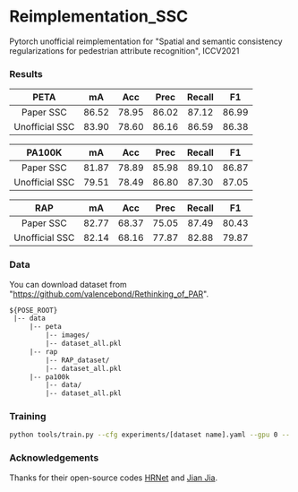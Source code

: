 # Reimplementation_SSC
Pytorch unofficial reimplementation for "Spatial and semantic consistency regularizations for pedestrian attribute recognition", ICCV2021

### Results 

|      PETA      |   mA  |  Acc  |  Prec | Recall |   F1  |
|:--------------:|:-----:|:-----:|:-----:|:------:|:-----:|
|  Paper SSC  | 86.52 | 78.95 | 86.02 |  87.12 | 86.99 |
| Unofficial SSC | 83.90 | 78.60 | 86.16 | 86.59  | 86.38 |

|     PA100K     |   mA  |  Acc  |  Prec | Recall |   F1  |
|:--------------:|:-----:|:-----:|:-----:|:------:|:-----:|
|  Paper SSC  | 81.87 | 78.89 | 85.98 |  89.10 | 86.87 |
| Unofficial SSC | 79.51 | 78.49 | 86.80 | 87.30  | 87.05 |

|       RAP      |   mA  |  Acc  |  Prec | Recall |   F1  |
|:--------------:|:-----:|:-----:|:-----:|:------:|:-----:|
|  Paper SSC  | 82.77 | 68.37 | 75.05 |  87.49 | 80.43 |
| Unofficial SSC | 82.14 | 68.16 | 77.87 | 82.88  | 79.87 |


### Data
You can download dataset from "https://github.com/valencebond/Rethinking_of_PAR".
   ```txt
   ${POSE_ROOT}
    |-- data
        |-- peta
            |-- images/
            |-- dataset_all.pkl
        |-- rap
            |-- RAP_dataset/
            |-- dataset_all.pkl
        |-- pa100k
            |-- data/
            |-- dataset_all.pkl
   ```

### Training
```bash
python tools/train.py --cfg experiments/[dataset name].yaml --gpu 0 -- savename [save path of outputs]
```


### Acknowledgements
Thanks for their open-source codes [HRNet](https://github.com/leoxiaobin/deep-high-resolution-net.pytorch) and [Jian Jia](https://github.com/valencebond/Rethinking_of_PAR).


